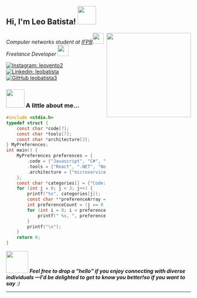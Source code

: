 <h2> Hi, I'm Leo Batista! <img src="https://media.giphy.com/media/v1.Y2lkPTc5MGI3NjExbjdsN3J2dHk0N3c0cWs0MjAwOWI0amlhOWIzNzJpcmV0aThlaHZxbyZlcD12MV9pbnRlcm5hbF9naWZfYnlfaWQmY3Q9cw/G4s3kCibtD4mmtEjmV/giphy.gif" width="50"></h2>
<img align='right' src="https://media.giphy.com/media/ZFiBmGVClrgxt02N9X/giphy.gif" width="230">
<p><em>Computer networks student at <a href="https://www.ifpb.edu.br/">IFPB</a><img src="https://media.giphy.com/media/fYSnHlufseco8Fh93Z/giphy.gif" width="30"></br>Freelance Developer <a href=""></a><img src="https://media.giphy.com/media/WUlplcMpOCEmTGBtBW/giphy.gif" width="30"> 
</em></p>

[![Instagram: leovento2](https://img.shields.io/badge/leobatista-E4405F?style=for-the-badge&logo=instagram&logoColor=white)](https://www.instagram.com/leovento2/)
[![Linkedin: leobatista](https://img.shields.io/badge/-leo%20batista-blue?style=flat-square&logo=Linkedin&logoColor=white&link=https://www.linkedin.com/in/leo-batista-a3a208206/)](https://www.linkedin.com/in/leo-batista-a3a208206/)
[![GitHub leobatista3](https://img.shields.io/badge/portfolio-000000?style=for-the-badge&logo=About.me&logoColor=white)](https://leobatista3.github.io/)


### <img src="https://media.giphy.com/media/jncITDpcZNg94j74aS/giphy.gif" width="50"> A little about me...  

```C
#include <stdio.h>
typedef struct {
    const char *code[7];
    const char *tools[7];
    const char *architecture[3];
} MyPreferences;
int main() {
    MyPreferences preferences = {
        .code = {"Javascript", "C#", "SQL", "Kotlin", "Ruby", "Python", "Java"},
        .tools = {"React", ".NET", "Node", "PostgreSQL", "Insomnia", "Jest", "Docker"},
        .architecture = {"microservices", "event-driven", "design system pattern"}
    };
    const char *categories[] = {"Code:", "Tools:", "Architecture:"};
    for (int j = 0; j < 3; j++) {
        printf("%s", categories[j]);
        const char **preferenceArray = (j == 0) ? preferences.code : (j == 1) ? preferences.tools : preferences.architecture;
        int preferenceCount = (j == 0 || j == 1) ? 7 : 3;
        for (int i = 0; i < preferenceCount; i++) {
            printf(" %s, ", preferenceArray[i]);
        }
        printf("\n");
    }
    return 0;
}
```

<img src="https://media.giphy.com/media/ixzf0b27REcINaconp/giphy.gif" width="60"> <em><b>Feel free to drop a "hello" if you enjoy connecting with diverse individuals</b><b> —I'd be delighted to get to know you better!so if you want to say</b> :)</em>



---
